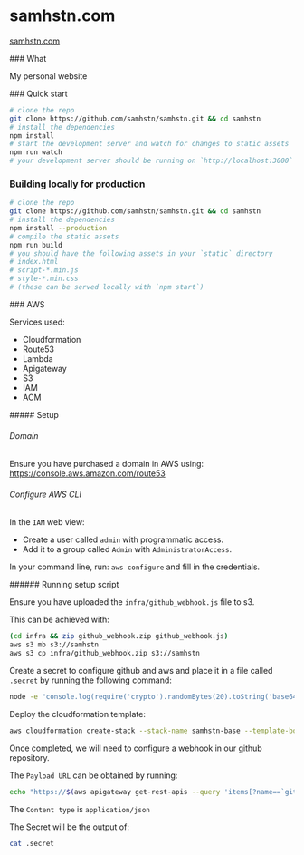 # samhstn.com

[samhstn.com](http://samhstn.com)

### What

My personal website

### Quick start

```bash
# clone the repo
git clone https://github.com/samhstn/samhstn.git && cd samhstn
# install the dependencies
npm install
# start the development server and watch for changes to static assets
npm run watch
# your development server should be running on `http://localhost:3000`
```

### Building locally for production

```bash
# clone the repo
git clone https://github.com/samhstn/samhstn.git && cd samhstn
# install the dependencies
npm install --production
# compile the static assets
npm run build
# you should have the following assets in your `static` directory
# index.html
# script-*.min.js
# style-*.min.css
# (these can be served locally with `npm start`)
```

### AWS

Services used:

+ Cloudformation
+ Route53
+ Lambda
+ Apigateway
+ S3
+ IAM
+ ACM

##### Setup

###### Domain

Ensure you have purchased a domain in AWS using: https://console.aws.amazon.com/route53

###### Configure AWS CLI

In the `IAM` web view:

+ Create a user called `admin` with programmatic access.
+ Add it to a group called `Admin` with `AdministratorAccess`.

In your command line, run: `aws configure` and fill in the credentials.

###### Running setup script

Ensure you have uploaded the `infra/github_webhook.js` file to s3.

This can be achieved with:

```bash
(cd infra && zip github_webhook.zip github_webhook.js)
aws s3 mb s3://samhstn
aws s3 cp infra/github_webhook.zip s3://samhstn
```

Create a secret to configure github and aws and place it in a file called `.secret` by running the following command:

```bash
node -e "console.log(require('crypto').randomBytes(20).toString('base64'));" > .secret
```

Deploy the cloudformation template:

```bash
aws cloudformation create-stack --stack-name samhstn-base --template-body file://infra/base.yml --capabilities CAPABILITY_NAMED_IAM --parameters "ParameterKey=Secret,ParameterValue=$(cat .secret)"
```

Once completed, we will need to configure a webhook in our github repository.

The `Payload URL` can be obtained by running:

```bash
echo "https://$(aws apigateway get-rest-apis --query 'items[?name==`github_webhook`] | [0].id' --output text).execute-api.eu-west-1.amazonaws.com/prod/github_webhook"
```

The `Content type` is `application/json`

The Secret will be the output of:

```bash
cat .secret
```
